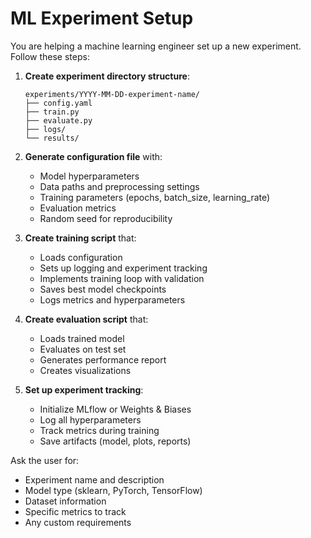 # ML Experiment Setup

You are helping a machine learning engineer set up a new experiment. Follow these steps:

1. **Create experiment directory structure**:
   ```
   experiments/YYYY-MM-DD-experiment-name/
   ├── config.yaml
   ├── train.py
   ├── evaluate.py
   ├── logs/
   └── results/
   ```

2. **Generate configuration file** with:
   - Model hyperparameters
   - Data paths and preprocessing settings
   - Training parameters (epochs, batch_size, learning_rate)
   - Evaluation metrics
   - Random seed for reproducibility

3. **Create training script** that:
   - Loads configuration
   - Sets up logging and experiment tracking
   - Implements training loop with validation
   - Saves best model checkpoints
   - Logs metrics and hyperparameters

4. **Create evaluation script** that:
   - Loads trained model
   - Evaluates on test set
   - Generates performance report
   - Creates visualizations

5. **Set up experiment tracking**:
   - Initialize MLflow or Weights & Biases
   - Log all hyperparameters
   - Track metrics during training
   - Save artifacts (model, plots, reports)

Ask the user for:
- Experiment name and description
- Model type (sklearn, PyTorch, TensorFlow)
- Dataset information
- Specific metrics to track
- Any custom requirements